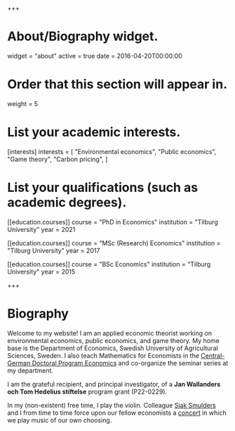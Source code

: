 +++
# About/Biography widget.
widget = "about"
active = true
date = 2016-04-20T00:00:00

# Order that this section will appear in.
weight = 5

# List your academic interests.
[interests]
  interests = [
    "Environmental economics",
    "Public economics",
    "Game theory",
    "Carbon pricing",
  ]

# List your qualifications (such as academic degrees).
  
  [[education.courses]]
  course = "PhD in Economics"
  institution = "Tilburg University"
  year = 2021
  
[[education.courses]]
  course = "MSc (Research) Economics"
  institution = "Tilburg University"
  year = 2017

[[education.courses]]
  course = "BSc Economics"
  institution = "Tilburg University"
  year = 2015
 
+++

# Biography

Welcome to my website! I am an applied economic theorist working on environmental economics, public economics, and game theory. My home base is the Department of Economics, Swedish University of Agricultural Sciences, Sweden. I also teach Mathematics for Economists in the [Central-German Doctoral Program Economics]([https://www.iwh-halle.de/en/career/doctoral-programme/faculty/](http://cgde.wifa.uni-leipzig.de/3257-2/)) and co-organize the seminar series at my department.

I am the grateful recipient, and principal investigator, of a **Jan Wallanders och Tom Hedelius stiftelse** program grant (P22-0229).

In my (non-existent) free time, I play the violin. Colleague [Sjak Smulders](https://research.tilburguniversity.edu/en/persons/sjak-smulders) and I from time to time force upon our fellow economists a [concert](https://twitter.com/TiUEconomics/status/1111204863382380544) in which we play music of our own choosing.
